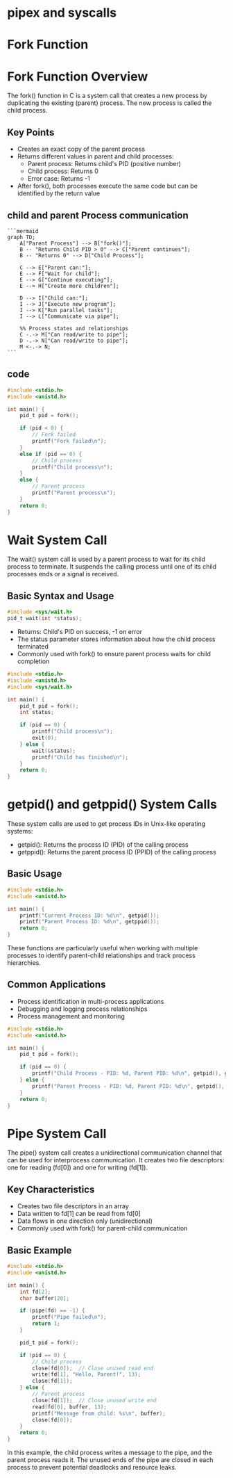 # pipex and syscalls

# Fork Function

# Fork Function Overview

The fork() function in C is a system call that creates a new process by duplicating the existing (parent) process. The new process is called the child process.

## Key Points

- Creates an exact copy of the parent process
- Returns different values in parent and child processes:
    - Parent process: Returns child's PID (positive number)
    - Child process: Returns 0
    - Error case: Returns -1
- After fork(), both processes execute the same code but can be identified by the return value


## child and parent Process communication

    ```mermaid
    graph TD;
        A["Parent Process"] --> B["fork()"];
        B -- "Returns Child PID > 0" --> C["Parent continues"];
        B -- "Returns 0" --> D["Child Process"];

        C --> E["Parent can:"];
        E --> F["Wait for child"];
        E --> G["Continue executing"];
        E --> H["Create more children"];

        D --> I["Child can:"];
        I --> J["Execute new program"];
        I --> K["Run parallel tasks"];
        I --> L["Communicate via pipe"];

        %% Process states and relationships
        C -.-> M["Can read/write to pipe"];
        D -.-> N["Can read/write to pipe"];
        M <-.-> N;
    ```


	
## code
```c
#include <stdio.h>
#include <unistd.h>

int main() {
    pid_t pid = fork();

    if (pid < 0) {
        // Fork failed
        printf("Fork failed\n");
    }
    else if (pid == 0) {
        // Child process
        printf("Child process\n");
    }
    else {
        // Parent process
        printf("Parent process\n");
    }
    return 0;
}
```

# Wait System Call

The wait() system call is used by a parent process to wait for its child process to terminate. It suspends the calling process until one of its child processes ends or a signal is received.

## Basic Syntax and Usage

```c
#include <sys/wait.h>
pid_t wait(int *status);
```

- Returns: Child's PID on success, -1 on error
- The status parameter stores information about how the child process terminated
- Commonly used with fork() to ensure parent process waits for child completion

```c
#include <stdio.h>
#include <unistd.h>
#include <sys/wait.h>

int main() {
    pid_t pid = fork();
    int status;

    if (pid == 0) {
        printf("Child process\n");
        exit(0);
    } else {
        wait(&status);
        printf("Child has finished\n");
    }
    return 0;
}
```

# getpid() and getppid() System Calls

These system calls are used to get process IDs in Unix-like operating systems:

- getpid(): Returns the process ID (PID) of the calling process
- getppid(): Returns the parent process ID (PPID) of the calling process

## Basic Usage

```c
#include <stdio.h>
#include <unistd.h>

int main() {
    printf("Current Process ID: %d\n", getpid());
    printf("Parent Process ID: %d\n", getppid());
    return 0;
}
```

These functions are particularly useful when working with multiple processes to identify parent-child relationships and track process hierarchies.

## Common Applications

- Process identification in multi-process applications
- Debugging and logging process relationships
- Process management and monitoring

```c
#include <stdio.h>
#include <unistd.h>

int main() {
    pid_t pid = fork();

    if (pid == 0) {
        printf("Child Process - PID: %d, Parent PID: %d\n", getpid(), getppid());
    } else {
        printf("Parent Process - PID: %d, Parent PID: %d\n", getpid(), getppid());
    }
    return 0;
}
```

# Pipe System Call

The pipe() system call creates a unidirectional communication channel that can be used for interprocess communication. It creates two file descriptors: one for reading (fd[0]) and one for writing (fd[1]).

## Key Characteristics

- Creates two file descriptors in an array
- Data written to fd[1] can be read from fd[0]
- Data flows in one direction only (unidirectional)
- Commonly used with fork() for parent-child communication

## Basic Example

```c
#include <stdio.h>
#include <unistd.h>

int main() {
    int fd[2];
    char buffer[20];

    if (pipe(fd) == -1) {
        printf("Pipe failed\n");
        return 1;
    }

    pid_t pid = fork();

    if (pid == 0) {
        // Child process
        close(fd[0]);  // Close unused read end
        write(fd[1], "Hello, Parent!", 13);
        close(fd[1]);
    } else {
        // Parent process
        close(fd[1]);  // Close unused write end
        read(fd[0], buffer, 13);
        printf("Message from child: %s\n", buffer);
        close(fd[0]);
    }
    return 0;
}
```

In this example, the child process writes a message to the pipe, and the parent process reads it. The unused ends of the pipe are closed in each process to prevent potential deadlocks and resource leaks.
